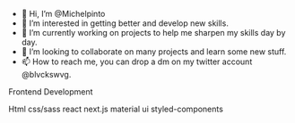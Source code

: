 - 👋 Hi, I’m @Michelpinto
- 👀 I’m interested in getting better and develop new skills.
- 🌱 I’m currently working on projects to help me sharpen my skills day by day.
- 💞️ I’m looking to collaborate on many projects and learn some new stuff.
- 📫 How to reach me, you can drop a dm on my twitter account @blvckswvg.

Frontend Development

Html
css/sass
react
next.js
material ui
styled-components




<!---
Michelpinto/Michelpinto is a ✨ special ✨ repository because its `README.md` (this file) appears on your GitHub profile.
You can click the Preview link to take a look at your changes.
--->
